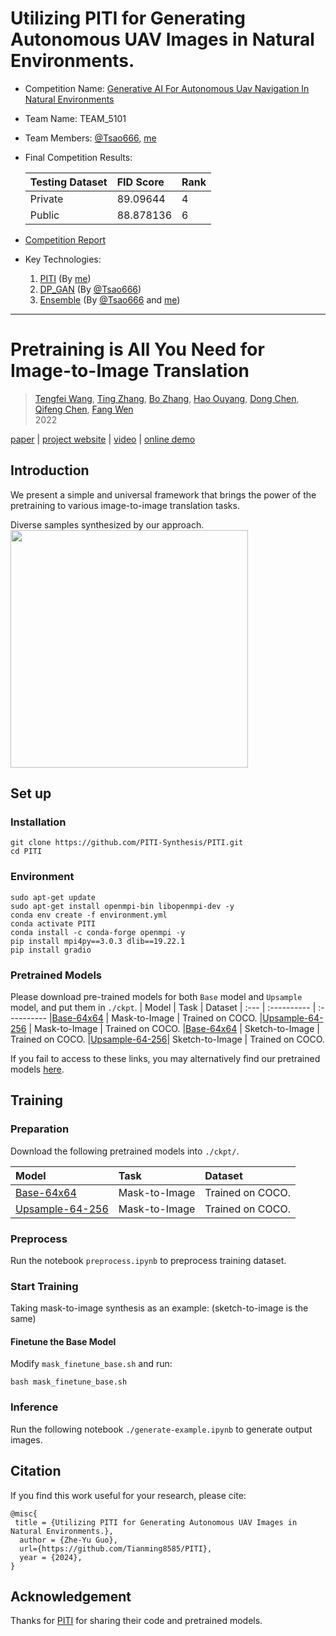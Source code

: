 # Utilizing PITI for Generating Autonomous UAV Images in Natural Environments.

- Competition Name: [Generative AI For Autonomous Uav Navigation In Natural Environments](https://tbrain.trendmicro.com.tw/Competitions/Details/34)
- Team Name: TEAM_5101
- Team Members: [@Tsao666](https://github.com/Tsao666), [me](https://github.com/Tianming8585)
- Final Competition Results:

  | Testing Dataset | FID Score | Rank |
  | :-------------- | :-------- | :--- |
  | Private         | 89.09644  | 4    |
  | Public          | 88.878136 | 6    |

- [Competition Report](./report.md)

- Key Technologies:

  1. [PITI](https://github.com/Tianming8585/PITI) (By [me](https://github.com/Tianming8585))
  1. [DP_GAN](https://github.com/Tsao666/DP_GAN) (By [@Tsao666](https://github.com/Tsao666))
  1. [Ensemble](https://github.com/Tsao666/DP_GAN/blob/main/ensemble.md) (By [@Tsao666](https://github.com/Tsao666) and [me](https://github.com/Tianming8585))

---

# Pretraining is All You Need for Image-to-Image Translation

> [Tengfei Wang](https://tengfei-wang.github.io/), [Ting Zhang](https://www.microsoft.com/en-us/research/people/tinzhan/), [Bo Zhang](https://bo-zhang.me/), [Hao Ouyang](https://ken-ouyang.github.io/), [Dong Chen](http://www.dongchen.pro/), [Qifeng Chen](https://cqf.io/), [Fang Wen](https://www.microsoft.com/en-us/research/people/fangwen/)  
> 2022

[paper](https://arxiv.org/abs/2205.12952) | [project website](https://tengfei-wang.github.io/PITI/index.html) | [video]() | [online demo](https://huggingface.co/spaces/tfwang/PITI-Synthesis)

## Introduction

We present a simple and universal framework that brings the power of the pretraining to various image-to-image translation tasks.

Diverse samples synthesized by our approach.  
<img src="figure/diverse.jpg" height="380px"/>

## Set up

### Installation

```
git clone https://github.com/PITI-Synthesis/PITI.git
cd PITI
```

### Environment

```
sudo apt-get update
sudo apt-get install openmpi-bin libopenmpi-dev -y
conda env create -f environment.yml
conda activate PITI
conda install -c conda-forge openmpi -y
pip install mpi4py==3.0.3 dlib==19.22.1
pip install gradio
```

### Pretrained Models

Please download pre-trained models for both `Base` model and `Upsample` model, and put them in `./ckpt`.
| Model | Task | Dataset
| :--- | :---------- | :----------
|[Base-64x64](https://hkustconnect-my.sharepoint.com/:u:/g/personal/tfwang_connect_ust_hk/EVslpwvzHJxFviyd3bw6KSEBWQ9B9Oqd5xUlemo4BNcHpQ?e=F5450q) | Mask-to-Image | Trained on COCO.
|[Upsample-64-256](https://hkustconnect-my.sharepoint.com/:u:/g/personal/tfwang_connect_ust_hk/ERPFM88nCR5Gna_i81cB_X4BgMyvkVE3uMX7R_w-LcSAEQ?e=EmL4fs) | Mask-to-Image | Trained on COCO.
|[Base-64x64](https://hkustconnect-my.sharepoint.com/:u:/g/personal/tfwang_connect_ust_hk/EQsQdJGrxaJDsDYFycIRTO4BNHdEOqZmO_QHSZVV23n5-g?e=I7FSlU) | Sketch-to-Image | Trained on COCO.
|[Upsample-64-256](https://hkustconnect-my.sharepoint.com/:u:/g/personal/tfwang_connect_ust_hk/Ec5DDBQkILpMm5lO0UeytzIBCteefJ_izY9izg7IEHAM8Q?e=6IL7Og)| Sketch-to-Image | Trained on COCO.

If you fail to access to these links, you may alternatively find our pretrained models [here](https://hkustconnect-my.sharepoint.com/:f:/g/personal/tfwang_connect_ust_hk/Ej0KKEFuje5NnYwaR3wob7YBsca1mBoozuCwCrzc16ra_g?e=COucC2).

## Training

### Preparation

Download the following pretrained models into `./ckpt/`.

| Model                                                                                                                                                  | Task          | Dataset          |
| :----------------------------------------------------------------------------------------------------------------------------------------------------- | :------------ | :--------------- |
| [Base-64x64](https://hkustconnect-my.sharepoint.com/:u:/g/personal/tfwang_connect_ust_hk/EVslpwvzHJxFviyd3bw6KSEBWQ9B9Oqd5xUlemo4BNcHpQ?e=F5450q)      | Mask-to-Image | Trained on COCO. |
| [Upsample-64-256](https://hkustconnect-my.sharepoint.com/:u:/g/personal/tfwang_connect_ust_hk/ERPFM88nCR5Gna_i81cB_X4BgMyvkVE3uMX7R_w-LcSAEQ?e=EmL4fs) | Mask-to-Image | Trained on COCO. |

### Preprocess

Run the notebook `preprocess.ipynb` to preprocess training dataset.

### Start Training

Taking mask-to-image synthesis as an example: (sketch-to-image is the same)

#### Finetune the Base Model

Modify `mask_finetune_base.sh` and run:

```
bash mask_finetune_base.sh
```

### Inference

Run the following notebook `./generate-example.ipynb` to generate output images.

## Citation

If you find this work useful for your research, please cite:

```
@misc{
 title = {Utilizing PITI for Generating Autonomous UAV Images in Natural Environments.},
  author = {Zhe-Yu Guo},
  url={https://github.com/Tianming8585/PITI},
  year = {2024},
}
```

## Acknowledgement

Thanks for [PITI](https://github.com/PITI-Synthesis/PITI) for sharing their code and pretrained models.
